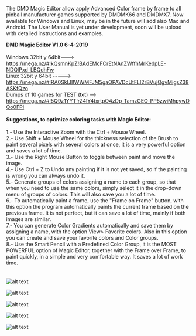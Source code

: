 The DMD Magic Editor allow apply Advanced Color frame by frame to all pinball manufacturer games supported by DMDMK66 and DMDMX7. Now available for Windows and Linux, may be in the future will add also Mac and Android. The User Manual is yet under development, soon will be upload with detailed instructions and examples.
<br>

<b>DMD Magic Editor V1.0 6-4-2019</b>
<br><br>
Windows 32bit y 64bit---> https://mega.nz/#!kQsmnKpZ!BAdEMcFCrEtNAnZWffhMrKedpLE-NDQlPxd_LBQdhFw
<br>
Linux 32bit y 64bit -----> https://mega.nz/#!RA0SkIJI!WWMFJM5gaQPAVDcUtFLI2rBVujQgvMigsZ38ASKfQzo
<br>
Dumps of 10 games for TEST (txt) --> https://mega.nz/#!5Q9z1YYT!rZ4lY4txrtpO4zDp_TamzGEO_PP5zwiMhpywDQo0FPI
<br><br>
<b>Suggestions, to optimize coloring tasks with Magic Editor:</b>
<br><br>
1.- Use the Interactive Zoom with the Ctrl + Mouse Wheel.<br>
2.- Use Shift + Mouse Wheel for the thickness selection of the Brush to paint several pixels with several colors at once, it is a very powerful option and saves a lot of time.<br>
3.- Use the Right Mouse Button to toggle between paint and move the image.<br>
4.- Use Ctrl + Z to Undo any painting if it is not yet saved, so if the painting is wrong you can always undo it.<br>
5.- Generate groups of colors assigning a name to each group, so that when you need to use the same colors, simply select it in the drop-down menu of groups of colors. This will also save you a lot of time.<br>
6.- To automatically paint a frame, use the "Frame on Frame" button, with this option the program automatically paints the current frame based on the previous frame. It is not perfect, but it can save a lot of time, mainly if both images are similar.<br>
7.- You can generate Color Gradients automatically and save them by assigning a name, with the option View> Favorite colors. Also in this option you can create and save your favorite colors and Color groups.<br>
8.- Use the Smart Pencil with a Predefined Color Group, it is the MOST POWERFUL option of Magic Editor, together with the Frame over Frame, to paint quickly, in a simple and very comfortable way. It saves a lot of work time.<br>
<br><br>
![alt text](https://i.imgur.com/EeeavBe.jpg)

![alt text](https://i.imgur.com/6FGRpBq.jpg)

![alt text](https://i.imgur.com/zvsgezm.jpg)

![alt text](https://i.imgur.com/hH0OaZ2.jpg)

![alt text](https://i.imgur.com/IUUzazx.jpg)
